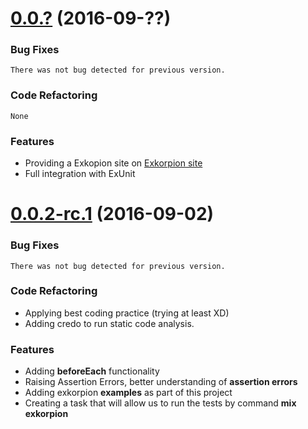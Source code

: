 <a name="0.0.?"></a>
# [0.0.?](https://github.com/wesovilabs/exkorpion/compare/0.0.2-rc.1...0.0.2) (2016-09-??)
### Bug Fixes
	There was not bug detected for previous version.

### Code Refactoring
	None


### Features
- Providing a Exkopion site on [Exkorpion site](http://www.wesovilabs.com/exkorpion)
- Full integration with ExUnit


<a name="0.0.1-rc.2"></a>
# [0.0.2-rc.1](https://github.com/wesovilabs/exkorpion/compare/0.0.1...0.0.2-rc.1) (2016-09-02)


### Bug Fixes
	There was not bug detected for previous version.

### Code Refactoring
- Applying best coding practice (trying at least XD)
- Adding credo to run static code analysis.


### Features
- Adding **beforeEach** functionality
- Raising Assertion Errors, better understanding of **assertion errors**
- Adding exkorpion **examples** as part of this project
- Creating a task that will allow us to run the tests by command **mix exkorpion**